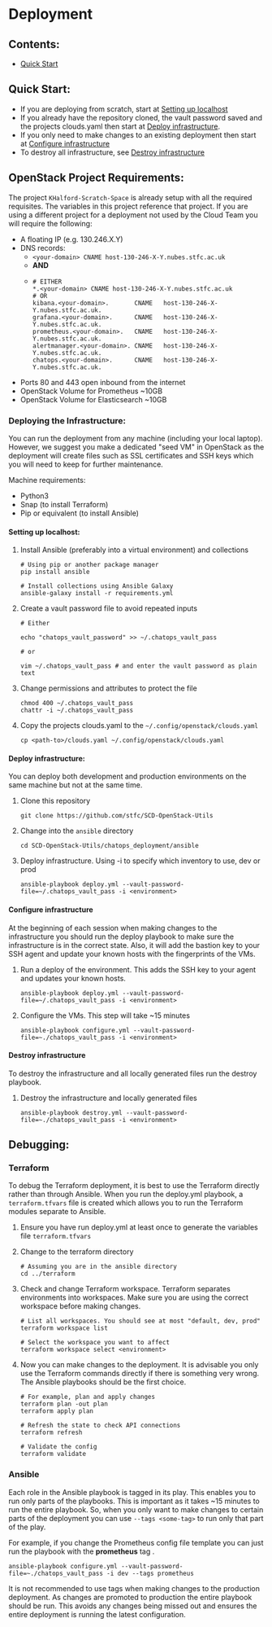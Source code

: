# Deployment

## Contents:

- [Quick Start](#quick-start)

## Quick Start:

- If you are deploying from scratch, start at [Setting up localhost](#setting-up-localhost)
- If you already have the repository cloned, the vault password saved and the projects clouds.yaml then start
  at [Deploy infrastructure](#deploy-infrastructure).
- If you only need to make changes to an existing deployment then start
  at [Configure infrastructure](#configure-infrastructure)
- To destroy all infrastructure, see [Destroy infrastructure](#destroy-infrastructure)

## OpenStack Project Requirements:

The project `KHalford-Scratch-Space` is already setup with all the required requisites. The variables in this project 
reference that project. If you are using a different project for a deployment not used by the Cloud Team you will 
require the following:

- A floating IP (e.g. 130.246.X.Y)
- DNS records:
  - `<your-domain> CNAME host-130-246-X-Y.nubes.stfc.ac.uk`
  - **AND**
  - ```
    # EITHER
    *.<your-domain> CNAME host-130-246-X-Y.nubes.stfc.ac.uk
    # OR
    kibana.<your-domain>.       CNAME   host-130-246-X-Y.nubes.stfc.ac.uk.
    grafana.<your-domain>.      CNAME   host-130-246-X-Y.nubes.stfc.ac.uk.
    prometheus.<your-domain>.   CNAME   host-130-246-X-Y.nubes.stfc.ac.uk.
    alertmanager.<your-domain>. CNAME   host-130-246-X-Y.nubes.stfc.ac.uk.
    chatops.<your-domain>.      CNAME   host-130-246-X-Y.nubes.stfc.ac.uk.
    ```
- Ports 80 and 443 open inbound from the internet
- OpenStack Volume for Prometheus ~10GB
- OpenStack Volume for Elasticsearch ~10GB

### Deploying the Infrastructure:

You can run the deployment from any machine (including your local laptop).
However, we suggest you make a dedicated "seed VM" in OpenStack as the
deployment will create files such as SSL certificates and SSH keys which you
will need to keep for further maintenance.

Machine requirements:

- Python3
- Snap (to install Terraform)
- Pip or equivalent (to install Ansible)

#### Setting up localhost:

1. Install Ansible (preferably into a virtual environment) and collections
   ```shell
   # Using pip or another package manager
   pip install ansible
   
   # Install collections using Ansible Galaxy
   ansible-galaxy install -r requirements.yml  
   ```

2. Create a vault password file to avoid repeated inputs
   ```shell
   # Either
   
   echo "chatops_vault_password" >> ~/.chatops_vault_pass
   
   # or
   
   vim ~/.chatops_vault_pass # and enter the vault password as plain text
   ```

3. Change permissions and attributes to protect the file
   ```shell
   chmod 400 ~/.chatops_vault_pass
   chattr -i ~/.chatops_vault_pass
   ```
   
4. Copy the projects clouds.yaml to the `~/.config/openstack/clouds.yaml`
   ```shell
   cp <path-to>/clouds.yaml ~/.config/openstack/clouds.yaml
   ```

#### Deploy infrastructure:

You can deploy both development and production environments on the same machine but not at the same time.

1. Clone this repository
   ```shell
   git clone https://github.com/stfc/SCD-OpenStack-Utils
   ```

2. Change into the `ansible` directory
   ```shell
   cd SCD-OpenStack-Utils/chatops_deployment/ansible
   ```

3. Deploy infrastructure. Using -i to specify which inventory to use, dev or prod
   ```shell
   ansible-playbook deploy.yml --vault-password-file=~/.chatops_vault_pass -i <environment>
   ```

#### Configure infrastructure

At the beginning of each session when making changes to the infrastructure
you should run the deploy playbook to make sure the infrastructure is in the correct state.
Also, it will add the bastion key to your SSH agent and update your known hosts with the fingerprints of the VMs.

1. Run a deploy of the environment. This adds the SSH key to your agent and updates your known hosts.
   ```shell
   ansible-playbook deploy.yml --vault-password-file=~/.chatops_vault_pass -i <environment>
   ```

2. Configure the VMs. This step will take ~15 minutes
   ```shell
   ansible-playbook configure.yml --vault-password-file=~./chatops_vault_pass -i <environment>
   ```

#### Destroy infrastructure

To destroy the infrastructure and all locally generated files run the destroy playbook.

1. Destroy the infrastructure and locally generated files
   ```shell
   ansible-playbook destroy.yml --vault-password-file=~./chatops_vault_pass -i <environment>
   ```

## Debugging:

### Terraform

To debug the Terraform deployment, it is best to use the Terraform directly rather than through Ansible.
When you run the deploy.yml playbook, a `terraform.tfvars` file is created which allows you to run the Terraform modules
separate to Ansible.

1. Ensure you have run deploy.yml at least once to generate the variables file `terraform.tfvars`

2. Change to the terraform directory
   ```shell
   # Assuming you are in the ansible directory
   cd ../terraform
   ```

3. Check and change Terraform workspace. Terraform separates environments into workspaces. Make sure you are using the
   correct workspace before making changes.
   ```shell
   # List all workspaces. You should see at most "default, dev, prod"
   terraform workspace list
   
   # Select the workspace you want to affect
   terraform workspace select <environment>
   ```

4. Now you can make changes to the deployment. It is advisable you only use the Terraform commands directly if there is
   something very wrong. The Ansible playbooks should be the first choice.
   ```shell
   # For example, plan and apply changes
   terraform plan -out plan
   terraform apply plan
   
   # Refresh the state to check API connections
   terraform refresh
   
   # Validate the config
   terraform validate
   ```
   
### Ansible

Each role in the Ansible playbook is tagged in its play. This enables you to run only parts of the playbooks. This is 
important as it takes ~15 minutes to run the entire playbook. So, when you only want to make changes to certain parts 
of the deployment you can use `--tags <some-tag>` to run only that part of the play.

For example, if you change the Prometheus config file template you can just run the playbook with the **prometheus** tag
.
```shell
ansible-playbook configure.yml --vault-password-file=~./chatops_vault_pass -i dev --tags prometheus
```

It is not recommended to use tags when making changes to the production deployment. As changes are promoted to 
production the entire playbook should be run. This avoids any changes being missed out and ensures the entire deployment
is running the latest configuration.
